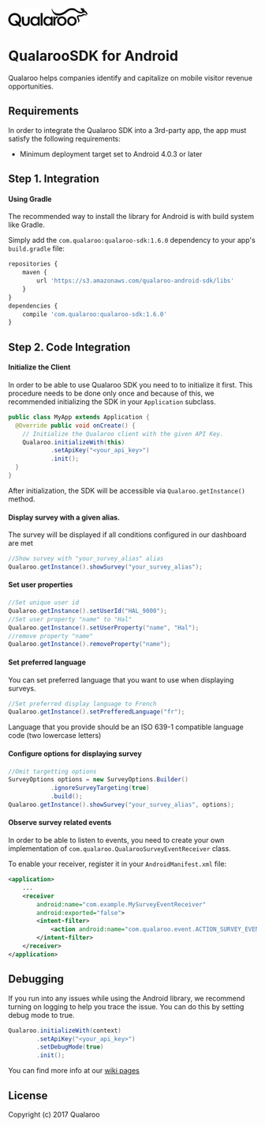 [![](img/logo-dark.png?raw=true)](https://qualaroo.com/)

# QualarooSDK for Android

Qualaroo helps companies identify and capitalize on mobile visitor revenue opportunities.

## Requirements

In order to integrate the Qualaroo SDK into a 3rd-party app, the app must satisfy the following requirements:

- Minimum deployment target set to Android 4.0.3 or later

## Step 1. Integration

#### Using Gradle

The recommended way to install the library for Android is with build system like Gradle.

Simply add the `com.qualaroo:qualaroo-sdk:1.6.0` dependency to your app's `build.gradle` file:

```javascript
repositories {
    maven {
        url 'https://s3.amazonaws.com/qualaroo-android-sdk/libs'
    }
}
dependencies {
    compile 'com.qualaroo:qualaroo-sdk:1.6.0'
}
```
## Step 2. Code Integration
#### Initialize the Client
In order to be able to use Qualaroo SDK you need to to initialize it first.
This procedure needs to be done only once and because of this, we recommended initializing the SDK in your `Application` subclass.
```java
public class MyApp extends Application {
  @Override public void onCreate() {
    // Initialize the Qualaroo client with the given API Key.
    Qualaroo.initializeWith(this)
            .setApiKey("<your_api_key>")
            .init();
  }
}        
```
After initialization, the SDK will be accessible via `Qualaroo.getInstance()` method.
#### Display survey with a given alias.
The survey will be displayed if all conditions configured in our dashboard are met
```java
//Show survey with "your_survey_alias" alias
Qualaroo.getInstance().showSurvey("your_survey_alias");
```
#### Set user properties
```java
//Set unique user id
Qualaroo.getInstance().setUserId("HAL_9000");
//Set user property "name" to "Hal"
Qualaroo.getInstance().setUserProperty("name", "Hal");
//remove property "name"
Qualaroo.getInstance().removeProperty("name");
```

#### Set preferred language
You can set preferred language that you want to use when displaying surveys.
```java
//Set preferred display language to French
Qualaroo.getInstance().setPrefferedLanguage("fr");
```
Language that you provide should be an ISO 639-1 compatible language code (two lowercase letters)

#### Configure options for displaying survey
```java
//Omit targetting options
SurveyOptions options = new SurveyOptions.Builder()
            .ignoreSurveyTargeting(true)
            .build();
Qualaroo.getInstance().showSurvey("your_survey_alias", options);
```

#### Observe survey related events
In order to be able to listen to events, you need to create your own implementation of `com.qualaroo.QualarooSurveyEventReceiver` class.

To enable your receiver, register it in your `AndroidManifest.xml` file:
```xml
<application>
    ...
    <receiver 
        android:name="com.example.MySurveyEventReceiver"
        android:exported="false">
        <intent-filter>
            <action android:name="com.qualaroo.event.ACTION_SURVEY_EVENT"/>
        </intent-filter>
    </receiver>
</application> 
```

## Debugging
If you run into any issues while using the Android library, we recommend turning on logging to help you trace the issue. 
You can do this by setting debug mode to true.
```java
Qualaroo.initializeWith(context)
        .setApiKey("<your_api_key>")
        .setDebugMode(true)
        .init();
```
You can find more info at our [wiki pages](https://github.com/qualaroo/AndroidSDK/wiki)
## License

Copyright (c) 2017 Qualaroo
